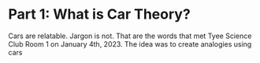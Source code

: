 # Part 1: What is Car Theory?
Cars are relatable. Jargon is not.
That are the words that met Tyee Science Club Room 1 on January 4th, 2023.
The idea was to create analogies using cars